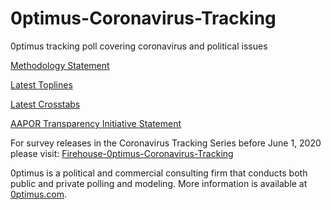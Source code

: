 # 0ptimus-Coronavirus-Tracking
0ptimus tracking poll covering coronavirus and political issues

<a href="https://github.com/optimus-forecasting-and-polling/0ptimus-Coronavirus-Tracking/blob/master/June-08-2020/0ptimus_Coronavirus_Methodology_Statement0606.pdf">Methodology Statement</a>

<a href="https://github.com/optimus-forecasting-and-polling/0ptimus-Coronavirus-Tracking/blob/master/June-08-2020/Toplines_2020-06-06.pdf">Latest Toplines</a>

<a href="https://github.com/optimus-forecasting-and-polling/0ptimus-Coronavirus-Tracking/blob/master/June-08-2020/Crosstabs_2020-06-06.pdf">Latest Crosstabs</a>

<a href="https://github.com/optimus-forecasting-and-polling/0ptimus-Coronavirus-Tracking/blob/master/June-08-2020/0ptimus_US_06_06_2020_AAPOR-TI.pdf"> AAPOR Transparency Initiative Statement</a>

For survey releases in the Coronavirus Tracking Series before June 1, 2020 please visit: <a href="https://github.com/optimus-forecasting-and-polling/Firehouse-0ptimus-Coronavirus-Tracking"> Firehouse-0ptimus-Coronavirus-Tracking </a>


0ptimus is a political and commercial consulting firm that conducts both public and private polling and modeling. 
More information is available at <a href="https://www.0ptimus.com">0ptimus.com</a>.
